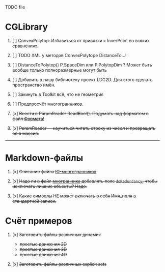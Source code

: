 TODO file

# CGLibrary

1. [ ]  ConvexPolytop: Избавиться от привязки к InnerPoint во всяких сравнениях.


1. [ ]  TODO XML у методов ConvexPolytope DistanceTo...!

1. [ ]  DistanceToPolytop() P.SpaceDim или P.PolytopDim ? Может быть вообще только полноразмерные могут быть

1. [ ]  Добавить в нашу библиотеку проект LDG2D. Для этого сделать пространство имён. 

1. [ ]  Закинуть в Toolkit всё, что не геометрия

1. [ ]  Предпросчёт многогранников.

1. [x]  ~~Внести в ParamReader ReadBool(). Подумать над форматом в файл  [Формата!](./Documentation/Development/LDG/DataFormat.md)~~
1. [x]  ~~ParamReader -- научиться читать строку из чисел и превращать её в массив.~~

---
# Markdown-файлы

1. [x] ~~Описание файла [IO-многогранников](./Documentation/LibPolytopeFormat.md)~~

1. [x] ~~Надо ли в файл [многранника](./Documentation/Polytopes.md) добавлять поле `doRedundancy`, чтобы  исключать лишние объекты? Надо.~~
1. [x] ~~Какие символы НЕ может включать в себя Имя_поля в стандартной записи.~~



# Счёт примеров

1. [x] ~~Заготовить файлы различных динамик~~
   * ~~простые движения 2D~~
   * ~~простые движения 3D~~ 
   * ~~простые движения 4D~~ 

1. [x] ~~Заготовить файлы различных explicit sets~~
   
